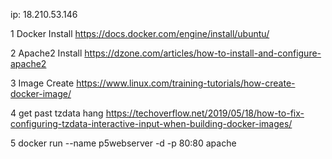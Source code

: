 ip: 18.210.53.146

1
Docker Install
https://docs.docker.com/engine/install/ubuntu/

2
Apache2 Install
https://dzone.com/articles/how-to-install-and-configure-apache2

3
Image Create
https://www.linux.com/training-tutorials/how-create-docker-image/

4
get past tzdata hang
https://techoverflow.net/2019/05/18/how-to-fix-configuring-tzdata-interactive-input-when-building-docker-images/

5
docker run --name p5webserver -d -p 80:80 apache

